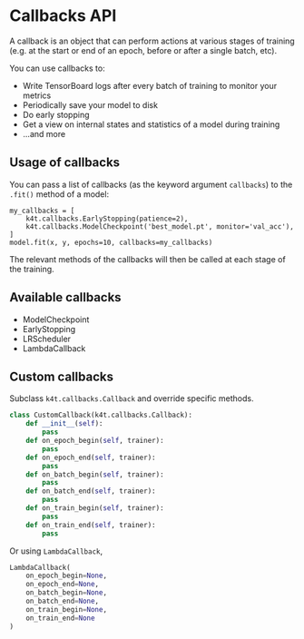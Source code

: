# Callbacks API

A callback is an object that can perform actions at various stages of training (e.g. at the start or end of an epoch, before or after a single batch, etc).

You can use callbacks to:

- Write TensorBoard logs after every batch of training to monitor your metrics
- Periodically save your model to disk
- Do early stopping
- Get a view on internal states and statistics of a model during training
- ...and more



## Usage of callbacks

You can pass a list of callbacks (as the keyword argument `callbacks`) to the `.fit()` method of a model:

```
my_callbacks = [
    k4t.callbacks.EarlyStopping(patience=2),
    k4t.callbacks.ModelCheckpoint('best_model.pt', monitor='val_acc'),
]
model.fit(x, y, epochs=10, callbacks=my_callbacks)
```

The relevant methods of the callbacks will then be called at each stage of the training.



## Available callbacks

+ ModelCheckpoint
+ EarlyStopping
+ LRScheduler
+ LambdaCallback



## Custom callbacks

Subclass `k4t.callbacks.Callback` and override specific methods.

```python
class CustomCallback(k4t.callbacks.Callback):
    def __init__(self):
        pass
    def on_epoch_begin(self, trainer):
        pass
    def on_epoch_end(self, trainer):
        pass
    def on_batch_begin(self, trainer):
        pass
    def on_batch_end(self, trainer):
        pass
    def on_train_begin(self, trainer):
        pass
    def on_train_end(self, trainer):
        pass
```

Or using `LambdaCallback`,

```python
LambdaCallback(
    on_epoch_begin=None,
    on_epoch_end=None,
    on_batch_begin=None,
    on_batch_end=None,
    on_train_begin=None,
    on_train_end=None
)
```

